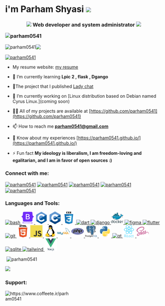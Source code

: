 
<h1 align="left">i'm Parham Shyasi <img src="https://cdn.nody.ir/files/2022/02/23/nody-%D8%B9%DA%A9%D8%B3-%D9%86%D8%A7%D8%B2%DB%8C-1645584638.gif" height="45" ></h1>
<h3 align="center"> <img src="https://cdn.textures4photoshop.com/tex/thumbs/matrix-code-animation-gif-free-animated-background-716.gif" height="50" > Web developer and system administrator  <img src="https://cdn.textures4photoshop.com/tex/thumbs/matrix-code-animation-gif-free-animated-background-716.gif" height="50" ><p align="left"> <img src="https://komarev.com/ghpvc/?username=parham0541&label=Profile%20views&color=0e75b6&style=flat" alt="parham0541" /> </p>
</h3>

<p><img align="left" src="https://github-readme-stats.vercel.app/api/top-langs?username=parham0541&show_icons=true&locale=en&layout=compact" alt="parham0541" /></p>

 <img src="https://upload.wikimedia.org/wikipedia/commons/5/5a/Rotating_Tux.gif" height="200" >
<p align="left"> <a href="https://github.com/ryo-ma/github-profile-trophy"><img src="https://github-profile-trophy.vercel.app/?username=parham0541" alt="parham0541" /></a> </p>

- My resume website: [my resume](https://parham0541.github.io/)

- 🌱 I’m currently learning **Lpic 2 , flask , Dgango**

- 🐞The project that I published [Lady chat](https://myket.ir/app/com.lady.chat.amircf)

- 🔭 I’m currently working on [Linux distribution based on Debian named Cyrus Linux.](coming soon)

- 👨‍💻 All of my projects are available at [https://github.com/parham0541](https://github.com/parham0541)

- 📫 How to reach me **parham0541@gmail.com**

- 📄 Know about my experiences [https://parham0541.github.io/](https://parham0541.github.io/)

- ⚡ Fun fact **My ideology is liberalism, I am freedom-loving and egalitarian, and I am in favor of open sources :)**

<h3 align="left">Connect with me:</h3>
<p align="left">
<a href="https://twitter.com/parham0541" target="blank"><img align="center" src="https://raw.githubusercontent.com/rahuldkjain/github-profile-readme-generator/master/src/images/icons/Social/twitter.svg" alt="parham0541" height="30" width="40" /></a>
<a href="https://linkedin.com/in/parham0541" target="blank"><img align="center" src="https://raw.githubusercontent.com/rahuldkjain/github-profile-readme-generator/master/src/images/icons/Social/linked-in-alt.svg" alt="parham0541" height="30" width="40" /></a>
<a href="https://fb.com/parham0541" target="blank"><img align="center" src="https://raw.githubusercontent.com/rahuldkjain/github-profile-readme-generator/master/src/images/icons/Social/facebook.svg" alt="parham0541" height="30" width="40" /></a>
<a href="https://instagram.com/parham0541" target="blank"><img align="center" src="https://raw.githubusercontent.com/rahuldkjain/github-profile-readme-generator/master/src/images/icons/Social/instagram.svg" alt="parham0541" height="30" width="40" /></a>
<a href="https://www.youtube.com/c/parham0541" target="blank"><img align="center" src="https://raw.githubusercontent.com/rahuldkjain/github-profile-readme-generator/master/src/images/icons/Social/youtube.svg" alt="parham0541" height="30" width="40" /></a>
</p>

<h3 align="left">Languages and Tools:</h3>
<p align="left"> <a href="https://www.gnu.org/software/bash/" target="_blank" rel="noreferrer"> <img src="https://www.vectorlogo.zone/logos/gnu_bash/gnu_bash-icon.svg" alt="bash" width="40" height="40"/> </a> <a href="https://getbootstrap.com" target="_blank" rel="noreferrer"> <img src="https://raw.githubusercontent.com/devicons/devicon/master/icons/bootstrap/bootstrap-plain-wordmark.svg" alt="bootstrap" width="40" height="40"/> </a> <a href="https://www.cprogramming.com/" target="_blank" rel="noreferrer"> <img src="https://raw.githubusercontent.com/devicons/devicon/master/icons/c/c-original.svg" alt="c" width="40" height="40"/> </a> <a href="https://www.w3schools.com/cpp/" target="_blank" rel="noreferrer"> <img src="https://raw.githubusercontent.com/devicons/devicon/master/icons/cplusplus/cplusplus-original.svg" alt="cplusplus" width="40" height="40"/> </a> <a href="https://www.w3schools.com/css/" target="_blank" rel="noreferrer"> <img src="https://raw.githubusercontent.com/devicons/devicon/master/icons/css3/css3-original-wordmark.svg" alt="css3" width="40" height="40"/> </a> <a href="https://dart.dev" target="_blank" rel="noreferrer"> <img src="https://www.vectorlogo.zone/logos/dartlang/dartlang-icon.svg" alt="dart" width="40" height="40"/> </a> <a href="https://www.djangoproject.com/" target="_blank" rel="noreferrer"> <img src="https://cdn.worldvectorlogo.com/logos/django.svg" alt="django" width="40" height="40"/> </a> <a href="https://www.docker.com/" target="_blank" rel="noreferrer"> <img src="https://raw.githubusercontent.com/devicons/devicon/master/icons/docker/docker-original-wordmark.svg" alt="docker" width="40" height="40"/> </a> <a href="https://www.figma.com/" target="_blank" rel="noreferrer"> <img src="https://www.vectorlogo.zone/logos/figma/figma-icon.svg" alt="figma" width="40" height="40"/> </a> <a href="https://flutter.dev" target="_blank" rel="noreferrer"> <img src="https://www.vectorlogo.zone/logos/flutterio/flutterio-icon.svg" alt="flutter" width="40" height="40"/> </a> <a href="https://git-scm.com/" target="_blank" rel="noreferrer"> <img src="https://www.vectorlogo.zone/logos/git-scm/git-scm-icon.svg" alt="git" width="40" height="40"/>  <a href="https://www.w3.org/html/" target="_blank" rel="noreferrer"> <img src="https://raw.githubusercontent.com/devicons/devicon/master/icons/html5/html5-original-wordmark.svg" alt="html5" width="40" height="40"/> </a> <a href="https://developer.mozilla.org/en-US/docs/Web/JavaScript" target="_blank" rel="noreferrer"> <img src="https://raw.githubusercontent.com/devicons/devicon/master/icons/javascript/javascript-original.svg" alt="javascript" width="40" height="40"/> </a> <a href="https://www.linux.org/" target="_blank" rel="noreferrer"> <img src="https://raw.githubusercontent.com/devicons/devicon/master/icons/linux/linux-original.svg" alt="linux" width="40" height="40"/> </a> <a href="https://www.mysql.com/" target="_blank" rel="noreferrer"> <img src="https://raw.githubusercontent.com/devicons/devicon/master/icons/mysql/mysql-original-wordmark.svg" alt="mysql" width="40" height="40"/> </a> <a href="https://www.php.net" target="_blank" rel="noreferrer"> <img src="https://raw.githubusercontent.com/devicons/devicon/master/icons/php/php-original.svg" alt="php" width="40" height="40"/> </a> <a href="https://www.postgresql.org" target="_blank" rel="noreferrer"> <img src="https://raw.githubusercontent.com/devicons/devicon/master/icons/postgresql/postgresql-original-wordmark.svg" alt="postgresql" width="40" height="40"/> </a> <a href="https://www.python.org" target="_blank" rel="noreferrer"> <img src="https://raw.githubusercontent.com/devicons/devicon/master/icons/python/python-original.svg" alt="python" width="40" height="40"/> </a> <a href="https://www.qt.io/" target="_blank" rel="noreferrer"> <img src="https://upload.wikimedia.org/wikipedia/commons/0/0b/Qt_logo_2016.svg" alt="qt" width="40" height="40"/> </a> <a href="https://reactjs.org/" target="_blank" rel="noreferrer"> <img src="https://raw.githubusercontent.com/devicons/devicon/master/icons/react/react-original-wordmark.svg" alt="react" width="40" height="40"/> </a> <a href="https://sass-lang.com" target="_blank" rel="noreferrer"> <img src="https://raw.githubusercontent.com/devicons/devicon/master/icons/sass/sass-original.svg" alt="sass" width="40" height="40"/> </a> <a href="https://www.sqlite.org/" target="_blank" rel="noreferrer"> <img src="https://www.vectorlogo.zone/logos/sqlite/sqlite-icon.svg" alt="sqlite" width="40" height="40"/> </a> <a href="https://tailwindcss.com/" target="_blank" rel="noreferrer"> <img src="https://www.vectorlogo.zone/logos/tailwindcss/tailwindcss-icon.svg" alt="tailwind" width="40" height="40"/> </a> <a href="https://vuejs.org/" target="_blank" rel="noreferrer"> <img src="https://raw.githubusercontent.com/devicons/devicon/master/icons/vuejs/vuejs-original-wordmark.svg" alt="vuejs" width="40" height="40"/> </a> </p>


<p>&nbsp;<img align="center" src="https://github-readme-stats.vercel.app/api?username=parham0541&show_icons=true&locale=en" alt="parham0541" /></p>
<img src="https://www.gifservice.fr/img/gif-vignette-large/72355c53f1c26258a7628548892f293d/49294-linux-computer-software-multi-media.gif" >


<h3 align="left">Support:</h3>
<p><a href="https://www.coffeete.ir/parham0541"> <img align="left" src="https://cdn.ko-fi.com/cdn/kofi3.png?v=3" height="50" width="210" alt="https://www.coffeete.ir/parham0541" /></a></p><br><br>
